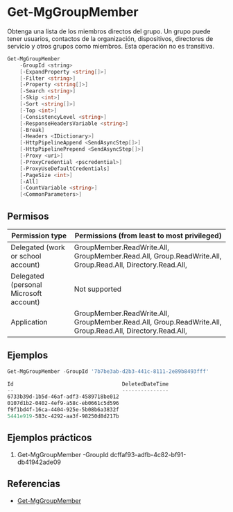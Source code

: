 # Get-MgGroupMember

Obtenga una lista de los miembros directos del grupo. Un grupo puede tener usuarios, contactos de la organización, dispositivos, directores de servicio y otros grupos como miembros. Esta operación no es transitiva.

```powershell
Get-MgGroupMember
    -GroupId <string>
    [-ExpandProperty <string[]>]
    [-Filter <string>]
    [-Property <string[]>]
    [-Search <string>]
    [-Skip <int>]
    [-Sort <string[]>]
    [-Top <int>]
    [-ConsistencyLevel <string>]
    [-ResponseHeadersVariable <string>]
    [-Break]
    [-Headers <IDictionary>]
    [-HttpPipelineAppend <SendAsyncStep[]>]
    [-HttpPipelinePrepend <SendAsyncStep[]>]
    [-Proxy <uri>]
    [-ProxyCredential <pscredential>]
    [-ProxyUseDefaultCredentials]
    [-PageSize <int>]
    [-All]
    [-CountVariable <string>]
    [<CommonParameters>]
```

## Permisos
|Permission type|Permissions (from least to most privileged)|
|---|---|
|Delegated (work or school account)	|GroupMember.ReadWrite.All, GroupMember.Read.All, Group.ReadWrite.All, Group.Read.All, Directory.Read.All,|
|Delegated (personal Microsoft account)	|Not supported|
|Application|GroupMember.ReadWrite.All, GroupMember.Read.All, Group.ReadWrite.All, Group.Read.All, Directory.Read.All,|

## Ejemplos

```powershell
Get-MgGroupMember -GroupId '7b7be3ab-d2b3-441c-8111-2e89b8493fff'

Id                                   DeletedDateTime
--                                   ---------------
6733b39d-1b5d-46af-adf3-4589718be012
0107d1b2-0402-4ef9-a58c-eb0661c5d596
f9f1bd4f-16ca-4404-925e-5b08b6a3832f
5441e919-583c-4292-aa3f-98250d8d217b
```

## Ejemplos prácticos
1. Get-MgGroupMember -GroupId dcffaf93-adfb-4c82-bf91-db41942ade09

## Referencias
- [Get-MgGroupMember](https://learn.microsoft.com/en-us/powershell/module/microsoft.graph.groups/get-mggroupmember?view=graph-powershell-1.0)